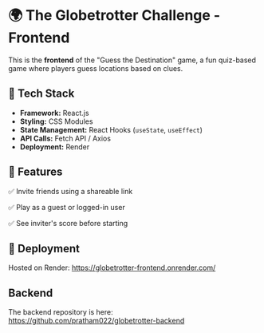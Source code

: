 # 🌍 The Globetrotter Challenge - Frontend  

This is the **frontend** of the "Guess the Destination" game, a fun quiz-based game where players guess locations based on clues.  

## 🚀 Tech Stack  
- **Framework:** React.js  
- **Styling:** CSS Modules  
- **State Management:** React Hooks (`useState`, `useEffect`)  
- **API Calls:** Fetch API / Axios  
- **Deployment:** Render  

## 🎯 Features
✅ Invite friends using a shareable link

✅ Play as a guest or logged-in user

✅ See inviter's score before starting

## 🚀 Deployment

Hosted on Render: https://globetrotter-frontend.onrender.com/

## Backend

The backend repository is here: https://github.com/pratham022/globetrotter-backend
